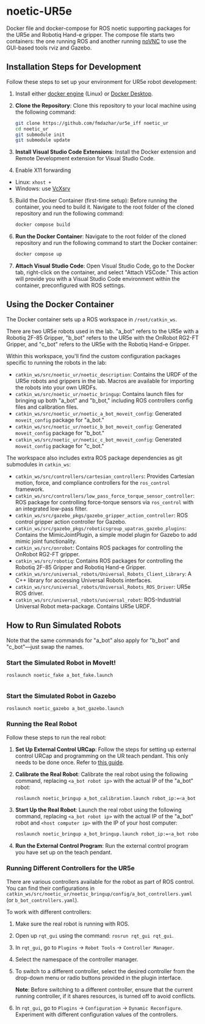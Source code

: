 # noetic-UR5e

Docker file and docker-compose for ROS noetic supporting packages for the UR5e and Robotiq Hand-e gripper. The compose file starts two containers: the one running ROS and another running [noVNC](https://novnc.com/info.html) to use the GUI-based tools rviz and Gazebo.

## Installation Steps for Development

Follow these steps to set up your environment for UR5e robot development:

1. Install either [docker engine](https://docs.docker.com/engine/install/ubuntu/) (Linux) or [Docker Desktop](https://www.docker.com/).

2. **Clone the Repository**: Clone this repository to your local machine using the following command:

   ```bash
   git clone https://github.com/fmdazhar/ur5e_iff noetic_ur
   cd noetic_ur
   git submodule init
   git submodule update
   ```

3. **Install Visual Studio Code Extensions**: Install the Docker extension and Remote Development extension for Visual Studio Code.

4. Enable X11 forwarding

- Linux: `xhost +`
- Windows: use [VcXsrv](https://sourceforge.net/projects/vcxsrv/)

5. Build the Docker Container (first-time setup): Before running the container, you need to build it. Navigate to the root folder of the cloned repository and run the following command:

   ```bash
   docker compose build
   ```

6. **Run the Docker Container**: Navigate to the root folder of the cloned repository and run the following command to start the Docker container:

   ```bash
   docker compose up
   ```

7. **Attach Visual Studio Code**: Open Visual Studio Code, go to the Docker tab, right-click on the container, and select "Attach VSCode." This action will provide you with a Visual Studio Code environment within the container, preconfigured with ROS settings.

## Using the Docker Container

The Docker container sets up a ROS workspace in `/root/catkin_ws`.

There are two UR5e robots used in the lab. "a_bot" refers to the UR5e with a Robotiq 2F-85 Gripper, "b_bot" refers to the UR5e with the OnRobot RG2-FT Gripper, and "c_bot" refers to the UR5e with the Robotiq Hand-e Gripper.

Within this workspace, you'll find the custom configuration packages specific to running the robots in the lab:

- `catkin_ws/src/noetic_ur/noetic_description`: Contains the URDF of the UR5e robots and grippers in the lab. Macros are available for importing the robots into your own URDFs.
- `catkin_ws/src/noetic_ur/noetic_bringup`: Contains launch files for bringing up both "a_bot" and "b_bot," including ROS controllers config files and calibration files.
- `catkin_ws/src/noetic_ur/noetic_a_bot_moveit_config`: Generated `moveit_config` package for "a_bot."
- `catkin_ws/src/noetic_ur/noetic_b_bot_moveit_config`: Generated `moveit_config` package for "b_bot."
- `catkin_ws/src/noetic_ur/noetic_c_bot_moveit_config`: Generated `moveit_config` package for "c_bot."

The workspace also includes extra ROS package dependencies as git submodules in `catkin_ws`:

- `catkin_ws/src/controllers/cartesian_controllers`: Provides Cartesian motion, force, and compliance controllers for the `ros_control` framework.
- `catkin_ws/src/controllers/low_pass_force_torque_sensor_controller`: ROS package for controlling force-torque sensors via `ros_control` with an integrated low-pass filter.
- `catkin_ws/src/gazebo_pkgs/gazebo_gripper_action_controller`: ROS control gripper action controller for Gazebo.
- `catkin_ws/src/gazebo_pkgs/roboticsgroup_upatras_gazebo_plugins`: Contains the MimicJointPlugin, a simple model plugin for Gazebo to add mimic joint functionality.
- `catkin_ws/src/onrobot`: Contains ROS packages for controlling the OnRobot RG2-FT gripper.
- `catkin_ws/src/robotiq`: Contains ROS packages for controlling the Robotiq 2F-85 Gripper and Robotiq Hand-e Gripper.
- `catkin_ws/src/universal_robots/Universal_Robots_Client_Library`: A C++ library for accessing Universal Robots interfaces.
- `catkin_ws/src/universal_robots/Universal_Robots_ROS_Driver`: UR5e ROS driver.
- `catkin_ws/src/universal_robots/universal_robot`: ROS-Industrial Universal Robot meta-package. Contains UR5e URDF.

## How to Run Simulated Robots

Note that the same commands for "a_bot" also apply for "b_bot" and "c_bot"—just swap the names.

### Start the Simulated Robot in MoveIt!

```
roslaunch noetic_fake a_bot_fake.launch


```

### Start the Simulated Robot in Gazebo

```
roslaunch noetic_gazebo a_bot_gazebo.launch
```

### Running the Real Robot

Follow these steps to run the real robot:

1. **Set Up External Control URCap**: Follow the steps for setting up external control URCap and programming on the UR teach pendant. This only needs to be done once. Refer to [this guide](https://github.com/UniversalRobots/Universal_Robots_ExternalControl_URCap).

2. **Calibrate the Real Robot**: Calibrate the real robot using the following command, replacing `<a_bot robot ip>` with the actual IP of the "a_bot" robot:

   ```bash
   roslaunch noetic_bringup a_bot_calibration.launch robot_ip:=<a_bot robot ip>
   ```

3. **Start Up the Real Robot**: Launch the real robot using the following command, replacing `<a_bot robot ip>` with the actual IP of the "a_bot" robot and `<host computer ip>` with the IP of your host computer:

   ```bash
   roslaunch noetic_bringup a_bot_bringup.launch robot_ip:=<a_bot robot ip> reverse_ip:=<host computer ip>
   ```

4. **Run the External Control Program**: Run the external control program you have set up on the teach pendant.

### Running Different Controllers for the UR5e

There are various controllers available for the robot as part of ROS control. You can find their configurations in `catkin_ws/src/noetic_ur/noetic_bringup/config/a_bot_controllers.yaml` (or `b_bot_controllers.yaml`).

To work with different controllers:

1. Make sure the real robot is running with ROS.

2. Open up `rqt_gui` using the command: `rosrun rqt_gui rqt_gui`.

3. In `rqt_gui`, go to `Plugins` -> `Robot Tools` -> `Controller Manager`.

4. Select the namespace of the controller manager.

5. To switch to a different controller, select the desired controller from the drop-down menu or radio buttons provided in the plugin interface.

   **Note**: Before switching to a different controller, ensure that the current running controller, if it shares resources, is turned off to avoid conflicts.

6. In `rqt_gui`, go to `Plugins` -> `Configuration` -> `Dynamic Reconfigure`. Experiment with different configuration values of the controllers.
